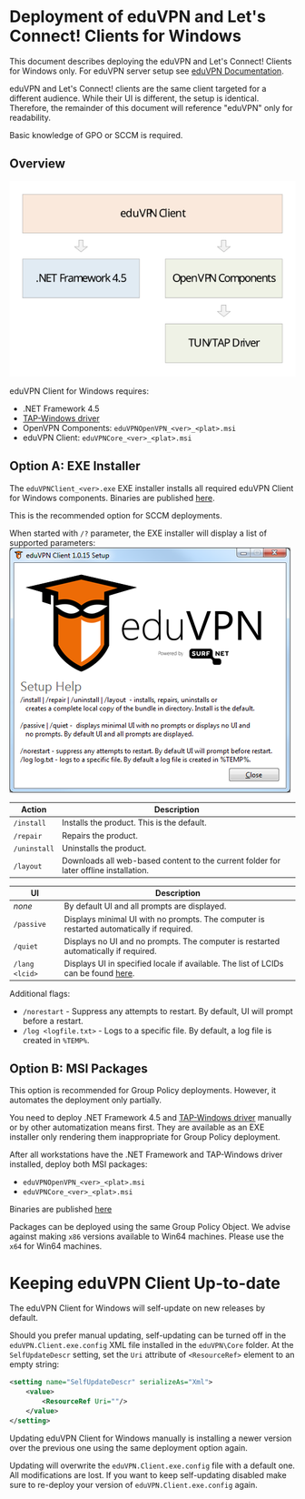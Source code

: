 # Deployment of eduVPN and Let's Connect! Clients for Windows


This document describes deploying the eduVPN and Let's Connect! Clients for Windows only. For eduVPN server setup see [eduVPN Documentation](https://github.com/eduvpn/documentation).

eduVPN and Let's Connect! clients are the same client targeted for a different audience. While their UI is different, the setup is identical. Therefore, the remainder of this document will reference "eduVPN" only for readability.

Basic knowledge of GPO or SCCM is required.

## Overview

![eduVPN Client for Windows Overview](Deployment/overview.svg "eduVPN Client for Windows Overview")

eduVPN Client for Windows requires:
- .NET Framework 4.5
- [TAP-Windows driver](https://openvpn.net/index.php/open-source/downloads.html)
- OpenVPN Components: `eduVPNOpenVPN_<ver>_<plat>.msi`
- eduVPN Client: `eduVPNCore_<ver>_<plat>.msi`

## Option A: EXE Installer

The `eduVPNClient_<ver>.exe` EXE installer installs all required eduVPN Client for Windows components. Binaries are published [here](https://github.com/Amebis/eduVPN/releases).

This is the recommended option for SCCM deployments.

When started with `/?` parameter, the EXE installer will display a list of supported parameters:
![EXE Installer Command Line Parameters](Deployment/exe_installer.png "EXE Installer Command Line Parameters")

Action       | Description
-------------|------------------------------------
`/install`   | Installs the product. This is the default.
`/repair`    | Repairs the product.
`/uninstall` | Uninstalls the product.
`/layout`    | Downloads all web-based content to the current folder for later offline installation.

UI             | Description
---------------|---------------
_none_         | By default UI and all prompts are displayed.
`/passive`     | Displays minimal UI with no prompts. The computer is restarted automatically if required.
`/quiet`       | Displays no UI and no prompts. The computer is restarted automatically if required.
`/lang <lcid>` | Displays UI in specified locale if available. The list of LCIDs can be found [here](https://msdn.microsoft.com/en-us/library/cc767443.aspx).

Additional flags:
- `/norestart` - Suppress any attempts to restart. By default, UI will prompt before a restart.
- `/log <logfile.txt>` - Logs to a specific file. By default, a log file is created in `%TEMP%`.

## Option B: MSI Packages

This option is recommended for Group Policy deployments. However, it automates the deployment only partially.

You need to deploy .NET Framework 4.5 and [TAP-Windows driver](https://openvpn.net/index.php/open-source/downloads.html) manually or by other automatization means first. They are available as an EXE installer only rendering them inappropriate for Group Policy deployment.

After all workstations have the .NET Framework and TAP-Windows driver installed, deploy both MSI packages:
- `eduVPNOpenVPN_<ver>_<plat>.msi`
- `eduVPNCore_<ver>_<plat>.msi`

Binaries are published [here](https://github.com/Amebis/eduVPN/releases)

Packages can be deployed using the same Group Policy Object. We advise against making `x86` versions available to Win64 machines. Please use the `x64` for Win64 machines.


# Keeping eduVPN Client Up-to-date

The eduVPN Client for Windows will self-update on new releases by default.

Should you prefer manual updating, self-updating can be turned off in the `eduVPN.Client.exe.config` XML file installed in the `eduVPN\Core` folder. At the `SelfUpdateDescr` setting, set the `Uri` attribute of `<ResourceRef>` element to an empty string:
```XML
<setting name="SelfUpdateDescr" serializeAs="Xml">
    <value>
        <ResourceRef Uri=""/>
    </value>
</setting>
```

Updating eduVPN Client for Windows manually is installing a newer version over the previous one using the same deployment option again.

Updating will overwrite the `eduVPN.Client.exe.config` file with a default one. All modifications are lost. If you want to keep self-updating disabled make sure to re-deploy your version of `eduVPN.Client.exe.config` again.
